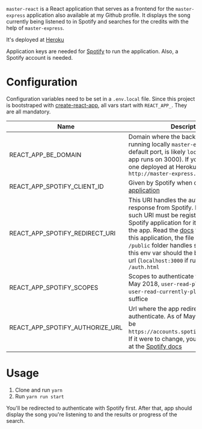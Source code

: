 `master-react` is a React application that serves as a frontend for the `master-express` application also available at my Github profile. It displays the song currently being listened to in Spotify and searches for the credits with the help of `master-express`.

It's deployed at [Heroku][1]

Application keys are needed for [Spotify][2] to run the application. Also, a Spotify account is needed.

# Configuration

Configuration variables need to be set in a `.env.local` file. Since this project is bootstraped with [create-react-app][3], all vars start with `REACT_APP_`. They are all mandatory.

|Name|Description|
|----|-----------|
|REACT_APP_BE_DOMAIN|Domain where the backend is. If you're running locally `master-express` with the default port, is likely `localhost:3001` (this app runs on 3000). If you want to hit the one deployed at Heroku, it's `http://master-express.herokuapp.com`
|REACT_APP_SPOTIFY_CLIENT_ID|Given by Spotify when creating a [new application][2]|
|REACT_APP_SPOTIFY_REDIRECT_URI|This URI handles the authentication response from Spotify. Please note that such URI must be registered in your Spotify application for it to work here in the app. Read the [docs][2] for more info. In this application, the file `auth.html` in the `/public` folder handles such response, so this env var should the be the app public url (`localhost:3000` if running locally) + `/auth.html`|
|REACT_APP_SPOTIFY_SCOPES|Scopes to authenticate the app for. As of May 2018, `user-read-playback-state user-read-currently-playing` should suffice|
|REACT_APP_SPOTIFY_AUTHORIZE_URL|Url where the app redirects to authenticate. As of May 2018 it should be `https://accounts.spotify.com/authorize`. If it were to change, you'd probably find it at the [Spotify docs][2]

# Usage
1. Clone and run `yarn`
2. Run `yarn run start`

You'll be redirected to authenticate with Spotify first. After that, app should display the song you're listening to and the results or progress of the search.


[1]:https://master-react.herokuapp.com/
[2]:https://beta.developer.spotify.com/documentation/web-api/
[3]:https://github.com/facebook/create-react-app
